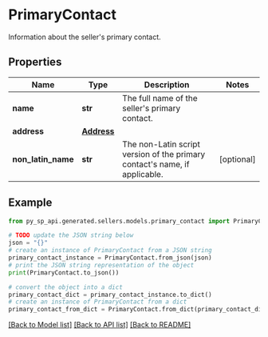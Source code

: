 # PrimaryContact

Information about the seller's primary contact.

## Properties

Name | Type | Description | Notes
------------ | ------------- | ------------- | -------------
**name** | **str** | The full name of the seller&#39;s primary contact. | 
**address** | [**Address**](Address.md) |  | 
**non_latin_name** | **str** | The non-Latin script version of the primary contact&#39;s name, if applicable. | [optional] 

## Example

```python
from py_sp_api.generated.sellers.models.primary_contact import PrimaryContact

# TODO update the JSON string below
json = "{}"
# create an instance of PrimaryContact from a JSON string
primary_contact_instance = PrimaryContact.from_json(json)
# print the JSON string representation of the object
print(PrimaryContact.to_json())

# convert the object into a dict
primary_contact_dict = primary_contact_instance.to_dict()
# create an instance of PrimaryContact from a dict
primary_contact_from_dict = PrimaryContact.from_dict(primary_contact_dict)
```
[[Back to Model list]](../README.md#documentation-for-models) [[Back to API list]](../README.md#documentation-for-api-endpoints) [[Back to README]](../README.md)


